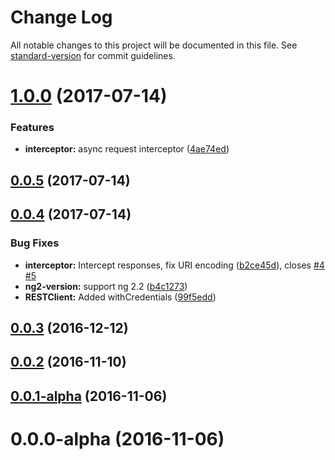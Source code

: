 # Change Log

All notable changes to this project will be documented in this file. See [standard-version](https://github.com/conventional-changelog/standard-version) for commit guidelines.

<a name="1.0.0"></a>
# [1.0.0](https://github.com/hboylan/ng2-http/compare/v0.0.5...v1.0.0) (2017-07-14)


### Features

* **interceptor:** async request interceptor ([4ae74ed](https://github.com/hboylan/ng2-http/commit/4ae74ed))



<a name="0.0.5"></a>
## [0.0.5](https://github.com/hboylan/ng2-http/compare/v0.0.4...v0.0.5) (2017-07-14)



<a name="0.0.4"></a>
## [0.0.4](https://github.com/hboylan/ng2-http/compare/v0.0.3...v0.0.4) (2017-07-14)


### Bug Fixes

* **interceptor:** Intercept responses, fix URI encoding ([b2ce45d](https://github.com/hboylan/ng2-http/commit/b2ce45d)), closes [#4](https://github.com/hboylan/ng2-http/issues/4) [#5](https://github.com/hboylan/ng2-http/issues/5)
* **ng2-version:** support ng 2.2 ([b4c1273](https://github.com/hboylan/ng2-http/commit/b4c1273))
* **RESTClient:** Added withCredentials ([99f5edd](https://github.com/hboylan/ng2-http/commit/99f5edd))



<a name="0.0.3"></a>
## [0.0.3](https://github.com/hboylan/ng2-http/compare/v0.0.2...v0.0.3) (2016-12-12)



<a name="0.0.2"></a>
## [0.0.2](https://github.com/hboylan/ng2-http/compare/v0.0.1-alpha...v0.0.2) (2016-11-10)



<a name="0.0.1-alpha"></a>
## [0.0.1-alpha](https://github.com/hboylan/ng2-http/compare/v0.0.0-alpha...v0.0.1-alpha) (2016-11-06)



<a name="0.0.0-alpha"></a>
# 0.0.0-alpha (2016-11-06)

